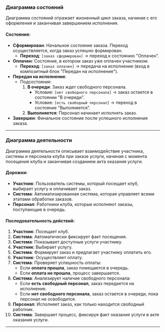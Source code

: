 ### Диаграмма состояний

Диаграмма состояний отражает жизненный цикл заказа, начиная с его оформления и заканчивая завершением исполнения.

#### Состояния:

- **Сформирован**: Начальное состояние заказа. Переход осуществляется, когда заказ успешно формирован.
    - **Переход**: `[заказ сформирован]` → переход к состоянию "Оплачен".
- **Оплачен**: Состояние, в котором заказ уже оплачен участником.
    - **Переход**: `[заказ оплачен]` → передача на исполнение (вход в композитный блок "Передан на исполнение").
- **Передан на исполнение**:
    - Подсостояния:
        1. **В очереди**: Заказ ждет свободного персонала.
            - Условие: `[нет свободного персонала]` → заказ остается в состоянии "В очереди".
            - Условие: `[есть свободный персонал]` → переход в состояние "Выполняется".
        2. **Выполняется**: Персонал начинает исполнять заказ.
- **Завершен**: Финальное состояние после успешного исполнения заказа.

---

### Диаграмма деятельности

Диаграмма деятельности описывает взаимодействие участника, системы и персонала клуба при заказе услуги, начиная с момента посещения клуба и заканчивая созданием акта оказания услуги.

#### Дорожки:

- **Участник**: Пользователь системы, который посещает клуб, выбирает услугу и оплачивает заказ.
- **Система**: Автоматизированная система, которая управляет всеми этапами обработки заказов.
- **Персонал**: Работники клуба, которые исполняют заказы, поступающие в очередь.

#### Последовательность действий:

1. **Участник**: Посещает клуб.
1. **Система**:  Автоматически фиксирует факт посещения.
1. **Система**: Показывает доступные услуги участнику.
1. **Участник**: Выбирает услугу.
1. **Система**: Формирует заказ и предлагает участнику оплатить его.
1. **Участник**: Осуществляет оплату.
1. **Система**: Проверяет успешность оплаты:
    - Если **оплата прошла**, заказ помещается в очередь.
    - Если **оплата не прошла**, процесс завершается.
1. **Система**: Анализирует наличие свободного персонала:
    - Если **есть свободный персонал**, заказ передается на исполнение.
    - Если **нет свободного персонала**, заказ остается в очереди, пока персонал не освободится.
1. **Персонал**: Исполняет заказ, как только находится свободный работник.
1. **Система**: Завершает процесс, фиксируя факт оказания услуги в акте оказания услуги.

---

